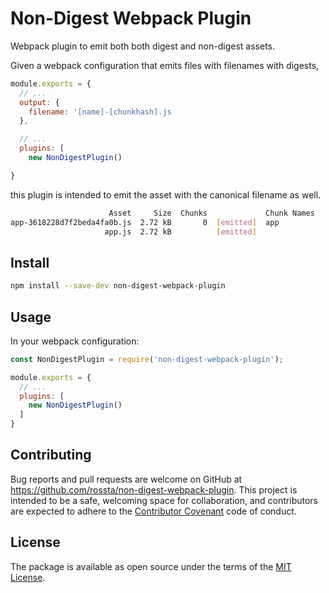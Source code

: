 # Non-Digest Webpack Plugin

Webpack plugin to emit both both digest and non-digest assets.

Given a webpack configuration that emits files with filenames with digests,

```javascript
module.exports = {
  // ...
  output: {
    filename: '[name]-[chunkhash].js
  },

  // ...
  plugins: [
    new NonDigestPlugin()

}
```

this plugin is intended to emit the asset with the canonical filename as well.

```bash
                      Asset     Size  Chunks             Chunk Names
app-3618228d7f2beda4fa0b.js  2.72 kB       0  [emitted]  app
                     app.js  2.72 kB          [emitted]
```

## Install

```bash
npm install --save-dev non-digest-webpack-plugin
```

## Usage

In your webpack configuration:

```javascript
const NonDigestPlugin = require('non-digest-webpack-plugin');

module.exports = {
  // ...
  plugins: [
    new NonDigestPlugin()
  ]
}
```

## Contributing

Bug reports and pull requests are welcome on GitHub at https://github.com/rossta/non-digest-webpack-plugin. This project is intended to be a safe, welcoming space for collaboration, and contributors are expected to adhere to the [Contributor Covenant](contributor-covenant.org) code of conduct.

## License

The package is available as open source under the terms of the [MIT License](http://opensource.org/licenses/MIT).
